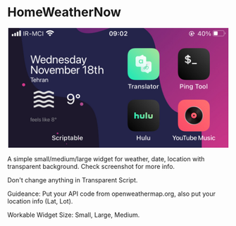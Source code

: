 # HomeWeatherNow

<p align="center" >
    <img width="500" alt="HomeWeatherNow" src ="./4AC78D79-07D1-46EB-952F-B64E52FD1F58.jpeg">
</p>

A simple small/medium/large widget for weather, date, location with transparent background.
Check screenshot for more info.


Don't change anything in Transparent Script.

Guideance: Put your API code from openweathermap.org, also put your location info (Lat, Lot).

Workable Widget Size: Small, Large, Medium.



